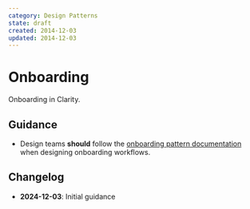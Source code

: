 ```yaml
---
category: Design Patterns
state: draft
created: 2014-12-03
updated: 2014-12-03
---
```


# Onboarding

Onboarding in Clarity.

## Guidance

- Design teams **should** follow the [onboarding pattern documentation](https://clarity.design/documentation/notifications) when designing onboarding workflows.

## Changelog

- **2024-12-03**: Initial guidance
